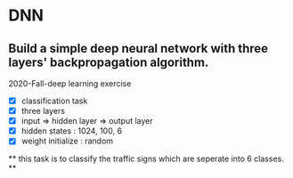 # DNN
## Build a simple deep neural network with three layers' backpropagation algorithm.

2020-Fall-deep learning exercise

-[x] classification task
-[x] three layers
-[x] input => hidden layer => output layer
-[x] hidden states : 1024, 100, 6
-[x] weight initialize : random

** this task is to classify the traffic signs which are seperate into 6 classes. **

